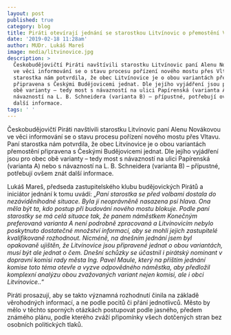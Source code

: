 ```yaml
---
layout: post
published: true
category: blog
title: Piráti otevírají jednání se starostkou Litvínovic o přemostění Vltavy
date: '2019-02-18 11:28am'
author: MUDr. Lukáš Mareš
image: media/litvinovice.jpg
description: >
  Českobudějovičtí Piráti navštívili starostku Litvínovic paní Alenu Novákovou
  ve věci informování se o stavu procesu pořízení nového mostu přes Vltavu. Paní
  starostka nám potvrdila, že obec Litvínovice je o obou variantách přemostění
  připravena s Českými Budějovicemi jednat. Dle jejího vyjádření jsou pro obec
  obě varianty – tedy most s návazností na ulici Papírenská (varianta A) nebo s
  návazností na L. B. Schneidera (varianta B) – přípustné, potřebují ovšem znát
  další informace.
tags: ' '
---
```

Českobudějovičtí Piráti navštívili starostku Litvínovic paní Alenu Novákovou ve věci informování se o stavu procesu pořízení nového mostu přes Vltavu. Paní starostka nám potvrdila, že obec Litvínovice je o obou variantách přemostění připravena s Českými Budějovicemi jednat. Dle jejího vyjádření jsou pro obec obě varianty – tedy most s návazností na ulici Papírenská (varianta A) nebo s návazností na L. B. Schneidera (varianta B) – přípustné, potřebují ovšem znát další informace.



Lukáš Mareš, předseda zastupitelského klubu budějovických Pirátů a iniciátor jednání k tomu uvádí: „_Paní starostka se před volbami dostala do nezáviděníhodné situace. Byla jí neoprávněně nasazena psí hlava. Ona měla být ta, kdo postup při budování nového mostu blokuje. Podle paní starostky se má celá situace tak, že panem náměstkem Konečným preferovaná varianta A není podrobně zpracovaná a Litvínovicím nebylo poskytnuto dostatečné množství informací, aby se mohli jejich zastupitelé kvalifikovaně rozhodnout. Nicméně, na dnešním jednání jsem byl opakovaně ujištěn, že Litvínovice jsou připravené jednat o obou variantách, musí být ale jednat o čem. Dnešní schůzky se účastnil i pirátský nominant v dopravní komisi rady města Ing. Pavel Maule, který na příštím jednání komise toto téma otevře a vyzve odpovědného náměstka, aby předložil komplexní analýzu obou zvažovaných variant nejen komisi, ale i obci Litvínovice.._“  



Piráti prosazují, aby se takto významná rozhodnutí činila na základě věrohodných informací, a ne podle pocitů či přání jednotlivců. Město by mělo v těchto sporných otázkách postupovat podle jasného, předem známého plánu, podle kterého zváží připomínky všech dotčených stran bez osobních politických tlaků.
